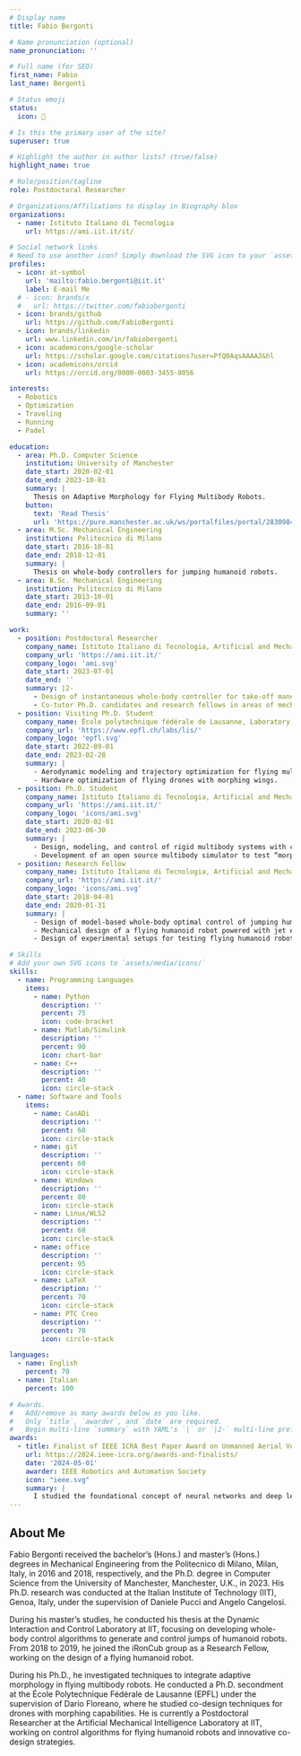 ```yaml
---
# Display name
title: Fabio Bergonti

# Name pronunciation (optional)
name_pronunciation: ''

# Full name (for SEO)
first_name: Fabio
last_name: Bergonti

# Status emoji
status:
  icon: 🤖

# Is this the primary user of the site?
superuser: true

# Highlight the author in author lists? (true/false)
highlight_name: true

# Role/position/tagline
role: Postdoctoral Researcher

# Organizations/Affiliations to display in Biography blox
organizations:
  - name: Istituto Italiano di Tecnologia
    url: https://ami.iit.it/it/

# Social network links
# Need to use another icon? Simply download the SVG icon to your `assets/media/icons/` folder.
profiles:
  - icon: at-symbol
    url: 'mailto:fabio.bergonti@iit.it'
    label: E-mail Me
  # - icon: brands/x
  #   url: https://twitter.com/fabiobergonti
  - icon: brands/github
    url: https://github.com/FabioBergonti
  - icon: brands/linkedin
    url: www.linkedin.com/in/fabiobergonti
  - icon: academicons/google-scholar
    url: https://scholar.google.com/citations?user=PfQ0AqsAAAAJ&hl
  - icon: academicons/orcid
    url: https://orcid.org/0000-0003-3455-8056

interests:
  - Robotics
  - Optimization
  - Traveling
  - Running
  - Padel

education:
  - area: Ph.D. Computer Science
    institution: University of Manchester
    date_start: 2020-02-01
    date_end: 2023-10-01
    summary: |
      Thesis on Adaptive Morphology for Flying Multibody Robots.
    button:
      text: 'Read Thesis'
      url: 'https://pure.manchester.ac.uk/ws/portalfiles/portal/283098404/FULL_TEXT.PDF'
  - area: M.Sc. Mechanical Engineering
    institution: Politecnico di Milano
    date_start: 2016-10-01
    date_end: 2018-12-01
    summary: |
      Thesis on whole-body controllers for jumping humanoid robots.
  - area: B.Sc. Mechanical Engineering
    institution: Politecnico di Milano
    date_start: 2013-10-01
    date_end: 2016-09-01
    summary: ''

work:
  - position: Postdoctoral Researcher
    company_name: Istituto Italiano di Tecnologia, Artificial and Mechanical Intelligence Laboratory
    company_url: 'https://ami.iit.it/'
    company_logo: 'ami.svg'
    date_start: 2023-07-01
    date_end: ''
    summary: |2-
      - Design of instantaneous whole-body controller for take-off maneuvers of flying humanoid robots.
      - Co-tutor Ph.D. candidates and research fellows in areas of mechanical design and hardware optimization.
  - position: Visiting Ph.D. Student
    company_name: École polytechnique fédérale de Lausanne, Laboratory of Intelligent Systems
    company_url: 'https://www.epfl.ch/labs/lis/'
    company_logo: 'epfl.svg'
    date_start: 2022-09-01
    date_end: 2023-02-28
    summary: |
      - Aerodynamic modeling and trajectory optimization for flying multibody drones.
      - Hardware optimization of flying drones with morphing wings.
  - position: Ph.D. Student
    company_name: Istituto Italiano di Tecnologia, Artificial and Mechanical Intelligence Laboratory
    company_url: 'https://ami.iit.it/'
    company_logo: 'icons/ami.svg'
    date_start: 2020-02-01
    date_end: 2023-06-30
    summary: |
      - Design, modeling, and control of rigid multibody systems with close kinematic chains.
      - Development of an open source multibody simulator to test “morphing covers”.
  - position: Research Fellow
    company_name: Istituto Italiano di Tecnologia, Artificial and Mechanical Intelligence Laboratory
    company_url: 'https://ami.iit.it/'
    company_logo: 'icons/ami.svg'
    date_start: 2018-04-01
    date_end: 2020-01-31
    summary: |
      - Design of model-based whole-body optimal control of jumping humanoid robots via inverse kinematics and dynamics.
      - Mechanical design of a flying humanoid robot powered with jet engines. 
      - Design of experimental setups for testing flying humanoid robots and jet engines.

# Skills
# Add your own SVG icons to `assets/media/icons/`
skills:
  - name: Programming Languages
    items:
      - name: Python
        description: ''
        percent: 75
        icon: code-bracket
      - name: Matlab/Simulink
        description: ''
        percent: 90
        icon: chart-bar
      - name: C++
        description: ''
        percent: 40
        icon: circle-stack
  - name: Software and Tools
    items:
      - name: CasADi
        description: ''
        percent: 60
        icon: circle-stack
      - name: git
        description: ''
        percent: 60
        icon: circle-stack
      - name: Windows
        description: ''
        percent: 80
        icon: circle-stack
      - name: Linux/WLS2
        description: ''
        percent: 60
        icon: circle-stack
      - name: office
        description: ''
        percent: 95
        icon: circle-stack
      - name: LaTeX
        description: ''
        percent: 70
        icon: circle-stack
      - name: PTC Creo
        description: ''
        percent: 70
        icon: circle-stack

languages:
  - name: English
    percent: 70
  - name: Italian
    percent: 100

# Awards.
#   Add/remove as many awards below as you like.
#   Only `title`, `awarder`, and `date` are required.
#   Begin multi-line `summary` with YAML's `|` or `|2-` multi-line prefix and indent 2 spaces below.
awards:
  - title: Finalist of IEEE ICRA Best Paper Award on Unmanned Aerial Vehicles
    url: https://2024.ieee-icra.org/awards-and-finalists/
    date: '2024-05-01'
    awarder: IEEE Robotics and Automation Society
    icon: "ieee.svg"
    summary: |
      I studied the foundational concept of neural networks and deep learning. By the end, I was familiar with the significant technological trends driving the rise of deep learning; build, train, and apply fully connected deep neural networks; implement efficient (vectorized) neural networks; identify key parameters in a neural network’s architecture; and apply deep learning to your own applications.
---
```


## About Me

Fabio Bergonti received the bachelor’s (Hons.) and master’s (Hons.) degrees in Mechanical Engineering from the Politecnico di Milano, Milan, Italy, in 2016 and 2018, respectively, and the Ph.D. degree in Computer Science from the University of Manchester, Manchester, U.K., in 2023. His Ph.D. research was conducted at the Italian Institute of Technology (IIT), Genoa, Italy, under the supervision of Daniele Pucci and Angelo Cangelosi.

During his master’s studies, he conducted his thesis at the Dynamic Interaction and Control Laboratory at IIT, focusing on developing whole-body control algorithms to generate and control jumps of humanoid robots. From 2018 to 2019, he joined the iRonCub group as a Research Fellow, working on the design of a flying humanoid robot.

During his Ph.D., he investigated techniques to integrate adaptive morphology in flying multibody robots. He conducted a Ph.D. secondment at the École Polytechnique Fédérale de Lausanne (EPFL) under the supervision of Dario Floreano, where he studied co-design techniques for drones with morphing capabilities. He is currently a Postdoctoral Researcher at the Artificial Mechanical Intelligence Laboratory at IIT, working on control algorithms for flying humanoid robots and innovative co-design strategies.
